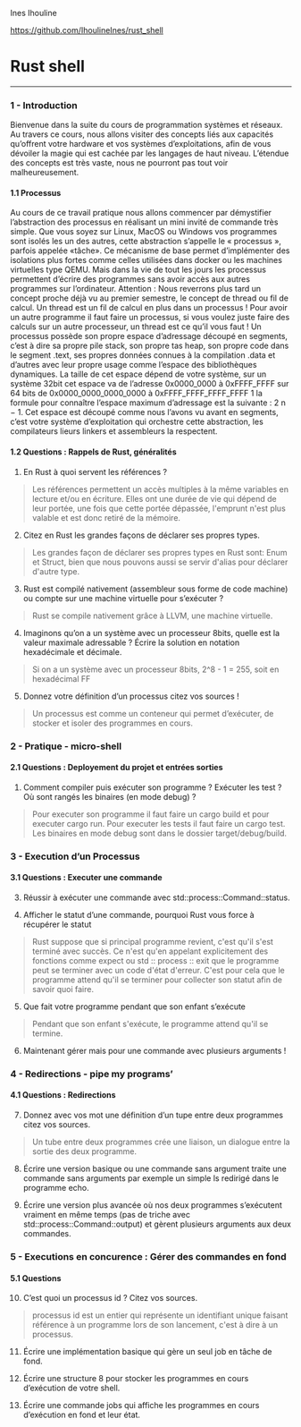 Ines Ihouline

https://github.com/IhoulineInes/rust_shell

# **Rust shell**
---------------


### 1 - Introduction

Bienvenue dans la suite du cours de programmation systèmes et réseaux. Au travers ce cours, nous allons visiter des concepts liés aux capacités qu’offrent votre hardware et vos systèmes d’exploitations, afin de vous dévoiler la magie qui est cachée par les langages de haut niveau.
L’étendue des concepts est très vaste, nous ne pourront pas tout voir malheureusement.

#### 1.1 Processus
Au cours de ce travail pratique nous allons commencer par démystifier l’abstraction des processus en réalisant un mini invité de commande très simple.
Que vous soyez sur Linux, MacOS ou Windows vos programmes sont isolés les un des autres, cette abstraction s’appelle le « processus », parfois appelée «tâche». Ce mécanisme de base permet d’implémenter des isolations plus fortes comme celles utilisées dans docker ou les machines virtuelles
type QEMU.
Mais dans la vie de tout les jours les processus permettent d’écrire des programmes sans avoir accès aux autres programmes sur l’ordinateur.
Attention : Nous reverrons plus tard un concept proche déjà vu au premier semestre, le concept de thread ou fil de calcul. Un thread est un fil de calcul en plus dans un processus ! Pour avoir un autre programme il faut faire un processus, si vous voulez juste faire des calculs sur un autre processeur, un thread est ce qu’il vous faut !
Un processus possède son propre espace d’adressage découpé en segments, c’est à dire sa propre pile stack, son propre tas heap, son propre code dans le segment .text, ses propres données connues à la compilation .data et d’autres avec leur propre usage comme l’espace des bibliothèques dynamiques.
La taille de cet espace dépend de votre système, sur un système 32bit cet espace va de l’adresse 0x0000_0000 à 0xFFFF_FFFF sur 64 bits de 0x0000_0000_0000_0000 à 0xFFFF_FFFF_FFFF_FFFF 1 la formule pour connaître l’espace maximum d’adressage est la suivante : 2 n − 1.
Cet espace est découpé comme nous l’avons vu avant en segments, c’est votre système d’exploitation qui orchestre cette abstraction, les compilateurs lieurs linkers et assembleurs la respectent.

#### 1.2 Questions : Rappels de Rust, généralités

1. En Rust à quoi servent les références ?

> Les références permettent un accès multiples à la même variables en lecture et/ou en écriture. Elles ont une durée de vie qui dépend de leur portée, une fois que cette portée dépassée, l'emprunt n'est plus valable et est donc retiré de la mémoire.


2. Citez en Rust les grandes façons de déclarer ses propres types.

> Les grandes façon de déclarer ses propres types en Rust sont: Enum et Struct, bien que nous pouvons aussi se servir d'alias pour déclarer d'autre type.

3. Rust est compilé nativement (assembleur sous forme de code machine) ou compte sur une machine virtuelle pour s’exécuter ?

>	Rust se compile nativement grâce à LLVM, une machine virtuelle.


4. Imaginons qu’on a un système avec un processeur 8bits, quelle est la valeur maximale adressable ?
Écrire la solution en notation hexadécimale et décimale.

> Si on a un système avec un processeur 8bits, 2^8 - 1 = 255, soit en hexadécimal FF

5. Donnez votre définition d’un processus citez vos sources !

>	Un processus est comme un conteneur qui permet d’exécuter, de stocker et isoler des programmes en cours.


### 2 - Pratique - micro-shell

#### 2.1 Questions : Deployement du projet et entrées sorties

1. Comment compiler puis exécuter son programme ? Exécuter les test ? Où sont rangés les binaires (en mode debug) ?

> Pour executer son programme il faut faire un cargo build et pour executer cargo run. Pour executer les tests il faut faire un cargo test.
Les binaires en mode debug sont dans le dossier target/debug/build.


### 3 - Execution d’un Processus

#### 3.1 Questions : Executer une commande

3. Réussir à exécuter une commande avec std::process::Command::status.

4. Afficher le statut d’une commande, pourquoi Rust vous force à récupérer le statut

> Rust suppose que si principal programme revient, c'est qu'il s'est terminé avec succès. Ce n'est qu'en appelant explicitement des fonctions comme expect ou std :: process :: exit que le programme peut se terminer avec un code d'état d'erreur. C'est pour cela que le programme attend qu'il se terminer pour collecter son statut afin de savoir quoi faire.

5. Que fait votre programme pendant que son enfant s’exécute
>Pendant que son enfant s'exécute, le programme attend qu'il se termine.


6. Maintenant gérer mais pour une commande avec plusieurs arguments !



### 4 - Redirections - pipe my programs’

#### 4.1 Questions : Redirections

7. Donnez avec vos mot une définition d’un tupe entre deux programmes citez vos sources.
>Un tube entre deux programmes crée une liaison, un dialogue entre la sortie des deux programme.

8. Écrire une version basique ou une commande sans argument traite une commande sans arguments par exemple un simple ls redirigé dans le programme echo.


9. Écrire une version plus avancée où nos deux programmes s’exécutent vraiment en même temps (pas de triche avec std::process::Command::output) et gèrent plusieurs arguments aux deux commandes.

### 5 - Executions en concurence : Gérer des commandes en fond

#### 5.1 Questions

10. C’est quoi un processus id ? Citez vos sources.
>processus id est un entier qui représente un identifiant unique faisant référence à un programme lors de son lancement, c'est à dire à un processus.


11. Écrire une implémentation basique qui gère un seul job en tâche de fond.


12. Écrire une structure 8 pour stocker les programmes en cours d’exécution de votre shell.
>

13. Écrire une commande jobs qui affiche les programmes en cours d’exécution en fond et leur état.
>
